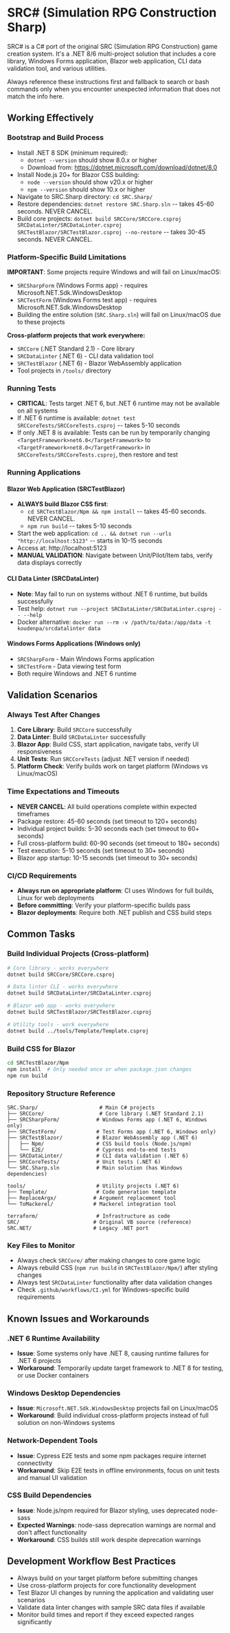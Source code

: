 # SRC# (Simulation RPG Construction Sharp)

SRC# is a C# port of the original SRC (Simulation RPG Construction) game creation system. It's a .NET 8/6 multi-project solution that includes a core library, Windows Forms application, Blazor web application, CLI data validation tool, and various utilities.

Always reference these instructions first and fallback to search or bash commands only when you encounter unexpected information that does not match the info here.

## Working Effectively

### Bootstrap and Build Process
- Install .NET 8 SDK (minimum required):
  - `dotnet --version` should show 8.0.x or higher
  - Download from: https://dotnet.microsoft.com/download/dotnet/8.0
- Install Node.js 20+ for Blazor CSS building:
  - `node --version` should show v20.x or higher  
  - `npm --version` should show 10.x or higher
- Navigate to SRC.Sharp directory: `cd SRC.Sharp/`
- Restore dependencies: `dotnet restore SRC.Sharp.sln` -- takes 45-60 seconds. NEVER CANCEL.
- Build core projects: `dotnet build SRCCore/SRCCore.csproj SRCDataLinter/SRCDataLinter.csproj SRCTestBlazor/SRCTestBlazor.csproj --no-restore` -- takes 30-45 seconds. NEVER CANCEL.

### Platform-Specific Build Limitations
**IMPORTANT**: Some projects require Windows and will fail on Linux/macOS:
- `SRCSharpForm` (Windows Forms app) - requires Microsoft.NET.Sdk.WindowsDesktop
- `SRCTestForm` (Windows Forms test app) - requires Microsoft.NET.Sdk.WindowsDesktop  
- Building the entire solution (`SRC.Sharp.sln`) will fail on Linux/macOS due to these projects

**Cross-platform projects that work everywhere:**
- `SRCCore` (.NET Standard 2.1) - Core library
- `SRCDataLinter` (.NET 6) - CLI data validation tool
- `SRCTestBlazor` (.NET 6) - Blazor WebAssembly application
- Tool projects in `/tools/` directory

### Running Tests
- **CRITICAL**: Tests target .NET 6, but .NET 6 runtime may not be available on all systems
- If .NET 6 runtime is available: `dotnet test SRCCoreTests/SRCCoreTests.csproj` -- takes 5-10 seconds
- If only .NET 8 is available: Tests can be run by temporarily changing `<TargetFramework>net6.0</TargetFramework>` to `<TargetFramework>net8.0</TargetFramework>` in `SRCCoreTests/SRCCoreTests.csproj`, then restore and test

### Running Applications

#### Blazor Web Application (SRCTestBlazor)
- **ALWAYS build Blazor CSS first**: 
  - `cd SRCTestBlazor/Npm && npm install` -- takes 45-60 seconds. NEVER CANCEL.
  - `npm run build` -- takes 5-10 seconds
- Start the web application: `cd .. && dotnet run --urls "http://localhost:5123"` -- starts in 10-15 seconds
- Access at: http://localhost:5123
- **MANUAL VALIDATION**: Navigate between Unit/Pilot/Item tabs, verify data displays correctly

#### CLI Data Linter (SRCDataLinter)  
- **Note**: May fail to run on systems without .NET 6 runtime, but builds successfully
- Test help: `dotnet run --project SRCDataLinter/SRCDataLinter.csproj -- --help`
- Docker alternative: `docker run --rm -v /path/to/data:/app/data -t koudenpa/srcdatalinter data`

#### Windows Forms Applications (Windows only)
- `SRCSharpForm` - Main Windows Forms application
- `SRCTestForm` - Data viewing test form
- Both require Windows and .NET 6 runtime

## Validation Scenarios

### Always Test After Changes
1. **Core Library**: Build `SRCCore` successfully
2. **Data Linter**: Build `SRCDataLinter` successfully  
3. **Blazor App**: Build CSS, start application, navigate tabs, verify UI responsiveness
4. **Unit Tests**: Run `SRCCoreTests` (adjust .NET version if needed)
5. **Platform Check**: Verify builds work on target platform (Windows vs Linux/macOS)

### Time Expectations and Timeouts
- **NEVER CANCEL**: All build operations complete within expected timeframes
- Package restore: 45-60 seconds (set timeout to 120+ seconds)
- Individual project builds: 5-30 seconds each (set timeout to 60+ seconds)  
- Full cross-platform build: 60-90 seconds (set timeout to 180+ seconds)
- Test execution: 5-10 seconds (set timeout to 30+ seconds)
- Blazor app startup: 10-15 seconds (set timeout to 30+ seconds)

### CI/CD Requirements
- **Always run on appropriate platform**: CI uses Windows for full builds, Linux for web deployments
- **Before committing**: Verify your platform-specific builds pass
- **Blazor deployments**: Require both .NET publish and CSS build steps

## Common Tasks

### Build Individual Projects (Cross-platform)
```bash
# Core library - works everywhere
dotnet build SRCCore/SRCCore.csproj

# Data linter CLI - works everywhere  
dotnet build SRCDataLinter/SRCDataLinter.csproj

# Blazor web app - works everywhere
dotnet build SRCTestBlazor/SRCTestBlazor.csproj

# Utility tools - work everywhere
dotnet build ../tools/Template/Template.csproj
```

### Build CSS for Blazor
```bash
cd SRCTestBlazor/Npm
npm install  # Only needed once or when package.json changes
npm run build
```

### Repository Structure Reference
```
SRC.Sharp/                    # Main C# projects
├── SRCCore/                  # Core library (.NET Standard 2.1)
├── SRCSharpForm/            # Windows Forms app (.NET 6, Windows only)  
├── SRCTestForm/             # Test Forms app (.NET 6, Windows only)
├── SRCTestBlazor/           # Blazor WebAssembly app (.NET 6)
│   ├── Npm/                 # CSS build tools (Node.js/npm)
│   └── E2E/                 # Cypress end-to-end tests
├── SRCDataLinter/           # CLI data validation (.NET 6)
├── SRCCoreTests/            # Unit tests (.NET 6)
└── SRC.Sharp.sln            # Main solution (has Windows dependencies)

tools/                       # Utility projects (.NET 6)
├── Template/                # Code generation template
├── ReplaceArgx/            # Argument replacement tool
└── ToMackerel/             # Mackerel integration tool

terraform/                   # Infrastructure as code
SRC/                        # Original VB source (reference)
SRC.NET/                    # Legacy .NET port
```

### Key Files to Monitor
- Always check `SRCCore/` after making changes to core game logic
- Always rebuild CSS (`npm run build` in `SRCTestBlazor/Npm/`) after styling changes  
- Always test `SRCDataLinter` functionality after data validation changes
- Check `.github/workflows/CI.yml` for Windows-specific build requirements

## Known Issues and Workarounds

### .NET 6 Runtime Availability
- **Issue**: Some systems only have .NET 8, causing runtime failures for .NET 6 projects
- **Workaround**: Temporarily update target framework to .NET 8 for testing, or use Docker containers

### Windows Desktop Dependencies  
- **Issue**: `Microsoft.NET.Sdk.WindowsDesktop` projects fail on Linux/macOS
- **Workaround**: Build individual cross-platform projects instead of full solution on non-Windows systems

### Network-Dependent Tools
- **Issue**: Cypress E2E tests and some npm packages require internet connectivity  
- **Workaround**: Skip E2E tests in offline environments, focus on unit tests and manual UI validation

### CSS Build Dependencies
- **Issue**: Node.js/npm required for Blazor styling, uses deprecated node-sass
- **Expected Warnings**: node-sass deprecation warnings are normal and don't affect functionality
- **Workaround**: CSS builds still work despite deprecation warnings

## Development Workflow Best Practices
- Always build on your target platform before submitting changes
- Use cross-platform projects for core functionality development  
- Test Blazor UI changes by running the application and validating user scenarios
- Validate data linter changes with sample SRC data files if available
- Monitor build times and report if they exceed expected ranges significantly
